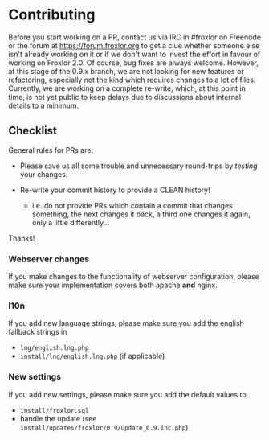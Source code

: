 # Contributing

Before you start working on a PR, contact us via IRC in #froxlor on Freenode or
the forum at https://forum.froxlor.org to get a clue whether someone else isn't
already working on it or if we don't want to invest the effort in favour of
working on Froxlor 2.0.
Of course, bug fixes are always welcome.
However, at this stage of the 0.9.x branch, we are not looking for new
features or refactoring, especially not the kind which requires changes to a
lot of files.
Currently, we are working on a complete re-write, which, at this point in
time, is not yet public to keep delays due to discussions about internal
details to a minimum.




## Checklist

General rules for PRs are:
* Please save us all some trouble and unnecessary round-trips by _testing_ your
changes.

* Re-write your commit history to provide a CLEAN history!

	* i.e. do not provide PRs which contain a commit that changes something,
	the next changes it back, a third one changes it again, only a little
	differently...


Thanks!




### Webserver changes
If you make changes to the functionality of webserver configuration, please
make sure your implementation covers both apache **and** nginx.




### l10n

If you add new language strings, please make sure you add the english fallback
strings in

* `lng/english.lng.php`
* `install/lng/english.lng.php` (if applicable)




### New settings
If you add new settings, please make sure you add the default values to

* `install/froxlor.sql`
* handle the update (see `install/updates/froxlor/0.9/update_0.9.inc.php`)
